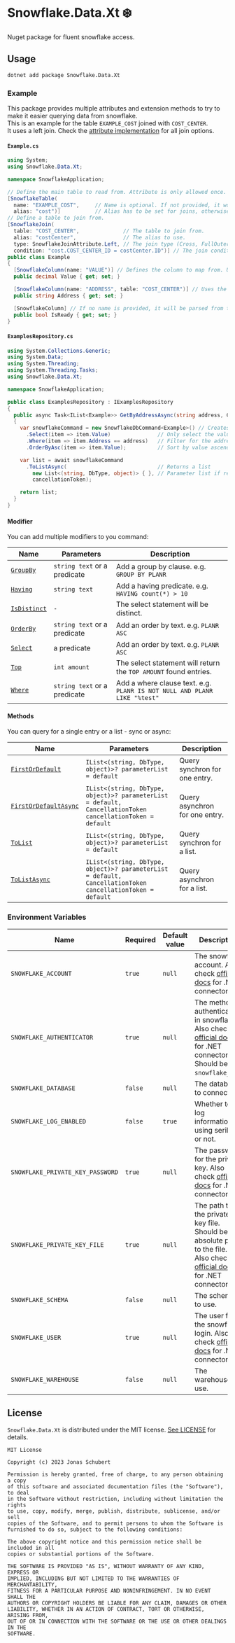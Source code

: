 # Snowflake.Data.Xt ❄️

Nuget package for fluent snowflake access.

## Usage

```bash
dotnet add package Snowflake.Data.Xt
```

### Example

This package provides multiple attributes and extension methods to try to make it easier querying data from snowflake.\
This is an example for the table `EXAMPLE_COST` joined with `COST_CENTER`.\
It uses a left join. Check the [attribute implementation](./src/Attributes/SnowflakeJoin.cs) for all join options.

#### `Example.cs`

```c#
using System;
using Snowflake.Data.Xt;

namespace SnowflakeApplication;

// Define the main table to read from. Attribute is only allowed once.
[SnowflakeTable(
  name: "EXAMPLE_COST",     // Name is optional. If not provided, it would be parsed from the class name.
  alias: "cost")]           // Alias has to be set for joins, otherwise is optional.
// Define a table to join from.
[SnowflakeJoin(
  table: "COST_CENTER",              // The table to join from.
  alias: "costCenter",               // The alias to use.
  type: SnowflakeJoinAttribute.Left, // The join type (Cross, FullOuter, Inner (default), Left, LeftOuter, Natural, Right or RightOuter).
  condition: "cost.COST_CENTER_ID = costCenter.ID")] // The join condition, aliases have to be used.
public class Example
{
  [SnowflakeColumn(name: "VALUE")] // Defines the column to map from. Uses the default table if not provided otherwise.
  public decimal Value { get; set; }

  [SnowflakeColumn(name: "ADDRESS", table: "COST_CENTER")] // Uses the joined table.
  public string Address { get; set; }

  [SnowflakeColumn] // If no name is provided, it will be parsed from the property name. Here: IS_READY
  public bool IsReady { get; set; }
}
```

#### `ExamplesRepository.cs`

```c#
using System.Collections.Generic;
using System.Data;
using System.Threading;
using System.Threading.Tasks;
using Snowflake.Data.Xt;

namespace SnowflakeApplication;

public class ExamplesRepository : IExamplesRepository
{
  public async Task<IList<Example>> GetByAddressAsync(string address, CancellationToken cancellationToken = default)
  {
    var snowflakeCommand = new SnowflakeDbCommand<Example>() // Creates a default select statement
      .Select(item => item.Value)               // Only select the value
      .Where(item => item.Address == address)   // Filter for the address
      .OrderByAsc(item => item.Value);          // Sort by value ascending

    var list = await snowflakeCommand
      .ToListAsync(                             // Returns a list
        new List<(string, DbType, object)> { }, // Parameter list if required, here empty
        cancellationToken);

    return list;
  }
}
```

#### Modifier

You can add multiple modifiers to you command:

| Name | Parameters | Description |
| --- | --- | --- |
| [`GroupBy`](./src/Command/Modifier/SnowflakeCommand.GroupBy.cs) | `string text` or a predicate | Add a group by clause. e.g. `GROUP BY PLANR` |
| [`Having`](./src/Command/Modifier/SnowflakeCommand.Having.cs) | `string text` | Add a having predicate. e.g. `HAVING count(*) > 10` |
| [`IsDistinct`](./src/Command/Modifier/SnowflakeCommand.IsDistinct.cs) | `-` | The select statement will be distinct. |
| [`OrderBy`](./src/Command/Modifier/SnowflakeCommand.OrderBy.cs) | `string text` or a predicate | Add an order by text. e.g. `PLANR ASC` |
| [`Select`](./src/Command/Modifier/SnowflakeCommand.Select.cs) |  a predicate | Add an order by text. e.g. `PLANR ASC` |
| [`Top`](./src/Command/Modifier/SnowflakeCommand.Top.cs) | `int amount` | The select statement will return the `TOP AMOUNT` found entries. |
| [`Where`](./src/Command/Modifier/SnowflakeCommand.Where.cs) | `string text` or a predicate | Add a where clause text. e.g. `PLANR IS NOT NULL AND PLANR LIKE "%test"` |

#### Methods

You can query for a single entry or a list - sync or async:

| Name | Parameters | Description |
| --- | --- | --- |
| [`FirstOrDefault`](./src/Command/Methods/SnowflakeCommand.FirstOrDefault.cs) | `IList<(string, DbType, object)>? parameterList = default` | Query synchron for one entry. |
| [`FirstOrDefaultAsync`](./src/Command/Methods/SnowflakeCommand.FirstOrDefaultAsync.cs) | `IList<(string, DbType, object)>? parameterList = default, CancellationToken cancellationToken = default` | Query asynchron for one entry. |
| [`ToList`](./src/Command/Methods/SnowflakeCommand.ToList.cs) | `IList<(string, DbType, object)>? parameterList = default` | Query synchron for a list. |
| [`ToListAsync`](./src/Command/Methods/SnowflakeCommand.ToListAsync.cs) | `IList<(string, DbType, object)>? parameterList = default, CancellationToken cancellationToken = default` | Query asynchron for a list. |

### Environment Variables

| Name | Required | Default value | Description |
| --- | --- | --- | --- |
| `SNOWFLAKE_ACCOUNT` | `true` | `null` | The snowflake account. Also check [official docs](https://github.com/snowflakedb/snowflake-connector-net#usage) for .NET connector. |
| `SNOWFLAKE_AUTHENTICATOR` | `true` | `null` | The method of authentication in snowflake. Also check [official docs](https://github.com/snowflakedb/snowflake-connector-net#usage) for .NET connector. Should be `snowflake_jwt`. |
| `SNOWFLAKE_DATABASE` | `false` | `null` | The database to connect to. |
| `SNOWFLAKE_LOG_ENABLED` | `false` | `true` | Whether to log information using serilog or not. |
| `SNOWFLAKE_PRIVATE_KEY_PASSWORD` | `true` | `null` | The password for the private key. Also check [official docs](https://github.com/snowflakedb/snowflake-connector-net#usage) for .NET connector. |
| `SNOWFLAKE_PRIVATE_KEY_FILE` | `true` | `null` | The path to the private key file. Should be the absolute path to the file. Also check [official docs](https://github.com/snowflakedb/snowflake-connector-net#usage) for .NET connector. |
| `SNOWFLAKE_SCHEMA` | `false` | `null` | The schema to use. |
| `SNOWFLAKE_USER` | `true` | `null` | The user for the snowflake login. Also check [official docs](https://github.com/snowflakedb/snowflake-connector-net#usage) for .NET connector. |
| `SNOWFLAKE_WAREHOUSE` | `false` | `null` | The warehouse to use. |

## License

`Snowflake.Data.Xt` is distributed under the MIT license. [See LICENSE](LICENSE) for details.

```
MIT License

Copyright (c) 2023 Jonas Schubert

Permission is hereby granted, free of charge, to any person obtaining a copy
of this software and associated documentation files (the "Software"), to deal
in the Software without restriction, including without limitation the rights
to use, copy, modify, merge, publish, distribute, sublicense, and/or sell
copies of the Software, and to permit persons to whom the Software is
furnished to do so, subject to the following conditions:

The above copyright notice and this permission notice shall be included in all
copies or substantial portions of the Software.

THE SOFTWARE IS PROVIDED "AS IS", WITHOUT WARRANTY OF ANY KIND, EXPRESS OR
IMPLIED, INCLUDING BUT NOT LIMITED TO THE WARRANTIES OF MERCHANTABILITY,
FITNESS FOR A PARTICULAR PURPOSE AND NONINFRINGEMENT. IN NO EVENT SHALL THE
AUTHORS OR COPYRIGHT HOLDERS BE LIABLE FOR ANY CLAIM, DAMAGES OR OTHER
LIABILITY, WHETHER IN AN ACTION OF CONTRACT, TORT OR OTHERWISE, ARISING FROM,
OUT OF OR IN CONNECTION WITH THE SOFTWARE OR THE USE OR OTHER DEALINGS IN THE
SOFTWARE.
```
